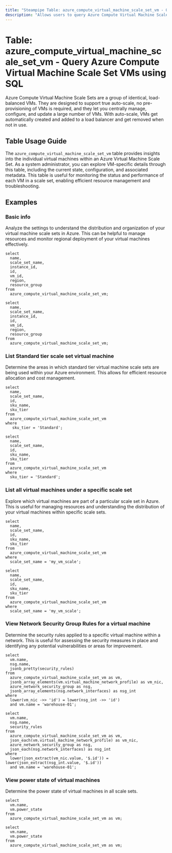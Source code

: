 ```yaml
---
title: "Steampipe Table: azure_compute_virtual_machine_scale_set_vm - Query Azure Compute Virtual Machine Scale Set VMs using SQL"
description: "Allows users to query Azure Compute Virtual Machine Scale Set VMs, providing insights into the configuration, state, and associated metadata of each virtual machine in a scale set."
---
```


# Table: azure_compute_virtual_machine_scale_set_vm - Query Azure Compute Virtual Machine Scale Set VMs using SQL

Azure Compute Virtual Machine Scale Sets are a group of identical, load-balanced VMs. They are designed to support true auto-scale, no pre-provisioning of VMs is required, and they let you centrally manage, configure, and update a large number of VMs. With auto-scale, VMs get automatically created and added to a load balancer and get removed when not in use.

## Table Usage Guide

The `azure_compute_virtual_machine_scale_set_vm` table provides insights into the individual virtual machines within an Azure Virtual Machine Scale Set. As a system administrator, you can explore VM-specific details through this table, including the current state, configuration, and associated metadata. This table is useful for monitoring the status and performance of each VM in a scale set, enabling efficient resource management and troubleshooting.

## Examples

### Basic info
Analyze the settings to understand the distribution and organization of your virtual machine scale sets in Azure. This can be helpful to manage resources and monitor regional deployment of your virtual machines effectively.

```sql+postgres
select
  name,
  scale_set_name,
  instance_id,
  id,
  vm_id,
  region,
  resource_group
from
  azure_compute_virtual_machine_scale_set_vm;
```

```sql+sqlite
select
  name,
  scale_set_name,
  instance_id,
  id,
  vm_id,
  region,
  resource_group
from
  azure_compute_virtual_machine_scale_set_vm;
```

### List Standard tier scale set virtual machine
Determine the areas in which standard tier virtual machine scale sets are being used within your Azure environment. This allows for efficient resource allocation and cost management.

```sql+postgres
select
  name,
  scale_set_name,
  id,
  sku_name,
  sku_tier
from
  azure_compute_virtual_machine_scale_set_vm
where
   sku_tier = 'Standard';
```

```sql+sqlite
select
  name,
  scale_set_name,
  id,
  sku_name,
  sku_tier
from
  azure_compute_virtual_machine_scale_set_vm
where
  sku_tier = 'Standard';
```

### List all virtual machines under a specific scale set
Explore which virtual machines are part of a particular scale set in Azure. This is useful for managing resources and understanding the distribution of your virtual machines within specific scale sets.

```sql+postgres
select
  name,
  scale_set_name,
  id,
  sku_name,
  sku_tier
from
  azure_compute_virtual_machine_scale_set_vm
where 
  scale_set_name = 'my_vm_scale';
```

```sql+sqlite
select
  name,
  scale_set_name,
  id,
  sku_name,
  sku_tier
from
  azure_compute_virtual_machine_scale_set_vm
where 
  scale_set_name = 'my_vm_scale';
```

### View Network Security Group Rules for a virtual machine
Determine the security rules applied to a specific virtual machine within a network. This is useful for assessing the security measures in place and identifying any potential vulnerabilities or areas for improvement.

```sql+postgres
select
  vm.name,
  nsg.name,
  jsonb_pretty(security_rules)
from
  azure_compute_virtual_machine_scale_set_vm as vm,
  jsonb_array_elements(vm.virtual_machine_network_profile) as vm_nic,
  azure_network_security_group as nsg,
  jsonb_array_elements(nsg.network_interfaces) as nsg_int
where
  lower(vm_nic ->> 'id') = lower(nsg_int ->> 'id')
  and vm.name = 'warehouse-01';
```

```sql+sqlite
select
  vm.name,
  nsg.name,
  security_rules
from
  azure_compute_virtual_machine_scale_set_vm as vm,
  json_each(vm.virtual_machine_network_profile) as vm_nic,
  azure_network_security_group as nsg,
  json_each(nsg.network_interfaces) as nsg_int
where
  lower(json_extract(vm_nic.value, '$.id')) = lower(json_extract(nsg_int.value, '$.id'))
  and vm.name = 'warehouse-01';
```

### View power state of virtual machines
Determine the power state of virtual machines in all scale sets.

```sql+postgres
select
  vm.name,
  vm.power_state
from
  azure_compute_virtual_machine_scale_set_vm as vm;
```

```sql+sqlite
select
  vm.name,
  vm.power_state
from
  azure_compute_virtual_machine_scale_set_vm as vm;
```

